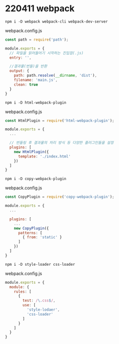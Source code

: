 # 220411 webpack

```shell
npm i -D webpack webpack-cli webpack-dev-server
```

webpack.config.js
```js
const path = require('path');

module.exports = {
  // 파일을 읽어들어기 시작하는 진입점(.js)
  entry: '',

  //결과물(번들)을 반환
  output: {
    path: path.resolve(__dirname, 'dist'),
    filename: 'main.js',
    clean: true
  }
}
```

```shell
npm i -D html-webpack-plugin
```

webpack.config.js
```js
const HtmlPlugin = require('html-webpack-plugin');

module.exports = {
  ...

  // 번들링 후 결과물의 처리 방식 등 다양한 플러그인들을 설정
  plugins: [
    new HtmlPlugin({
      template: './index.html'
    })
  ]
}
```

```shell
npm i -D copy-webpack-plugin
```

webpack.config.js
```js
const CopyPlugin = require('copy-webpack-plugin');

module.exports = {
  ...

  plugins: [
    ...
    new CopyPlugin({
      patterns: [
        { from: 'static' }
      ]
    })
  ]
}
```

```shell
npm i -D style-loader css-loader
```

webpack.config.js
```js
module.exports = {
  module: {
    rules: [
      {
        test: /\.css$/,
        use: [
          'style-lodaer',
          'css-loader'
        ]
      }
    ]
  }
}
```

